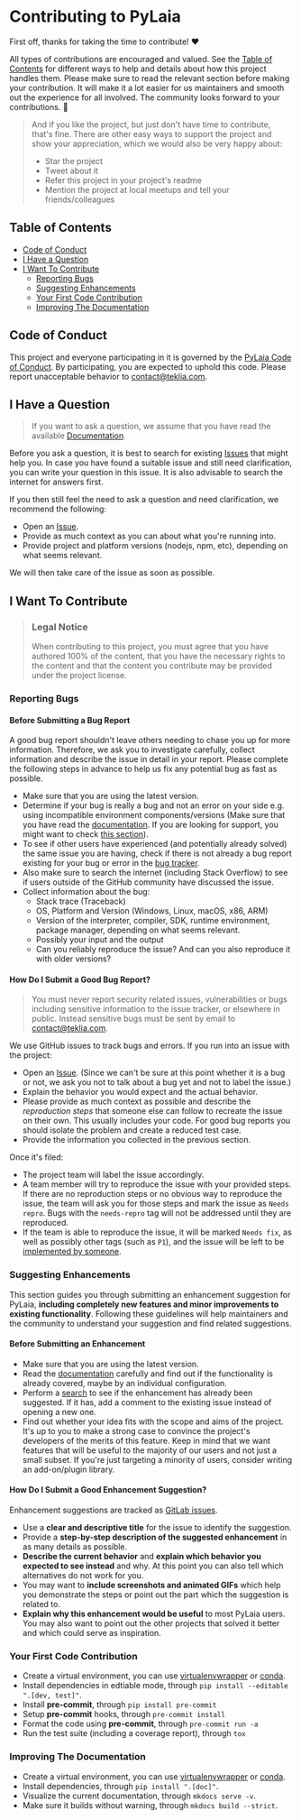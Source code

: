 <!-- omit in toc -->
# Contributing to PyLaia

First off, thanks for taking the time to contribute! ❤️

All types of contributions are encouraged and valued. See the [Table of Contents](#table-of-contents) for different ways to help and details about how this project handles them. Please make sure to read the relevant section before making your contribution. It will make it a lot easier for us maintainers and smooth out the experience for all involved. The community looks forward to your contributions. 🎉

> And if you like the project, but just don't have time to contribute, that's fine. There are other easy ways to support the project and show your appreciation, which we would also be very happy about:
> - Star the project
> - Tweet about it
> - Refer this project in your project's readme
> - Mention the project at local meetups and tell your friends/colleagues

<!-- omit in toc -->
## Table of Contents

- [Code of Conduct](#code-of-conduct)
- [I Have a Question](#i-have-a-question)
- [I Want To Contribute](#i-want-to-contribute)
  - [Reporting Bugs](#reporting-bugs)
  - [Suggesting Enhancements](#suggesting-enhancements)
  - [Your First Code Contribution](#your-first-code-contribution)
  - [Improving The Documentation](#improving-the-documentation)


## Code of Conduct

This project and everyone participating in it is governed by the
[PyLaia Code of Conduct](https://gitlab.teklia.com/atr/pylaiablob/master/CODE_OF_CONDUCT.md).
By participating, you are expected to uphold this code. Please report unacceptable behavior
to <contact@teklia.com>.


## I Have a Question

> If you want to ask a question, we assume that you have read the available [Documentation](https://atr.pages.teklia.com/pylaia).

Before you ask a question, it is best to search for existing [Issues](https://gitlab.teklia.com/atr/pylaia/issues) that might help you. In case you have found a suitable issue and still need clarification, you can write your question in this issue. It is also advisable to search the internet for answers first.

If you then still feel the need to ask a question and need clarification, we recommend the following:

- Open an [Issue](https://gitlab.teklia.com/atr/pylaia/issues/new).
- Provide as much context as you can about what you're running into.
- Provide project and platform versions (nodejs, npm, etc), depending on what seems relevant.

We will then take care of the issue as soon as possible.


## I Want To Contribute

> ### Legal Notice <!-- omit in toc -->
> When contributing to this project, you must agree that you have authored 100% of the content, that you have the necessary rights to the content and that the content you contribute may be provided under the project license.

### Reporting Bugs

<!-- omit in toc -->
#### Before Submitting a Bug Report

A good bug report shouldn't leave others needing to chase you up for more information. Therefore, we ask you to investigate carefully, collect information and describe the issue in detail in your report. Please complete the following steps in advance to help us fix any potential bug as fast as possible.

- Make sure that you are using the latest version.
- Determine if your bug is really a bug and not an error on your side e.g. using incompatible environment components/versions (Make sure that you have read the [documentation](https://atr.pages.teklia.com/pylaia). If you are looking for support, you might want to check [this section](#i-have-a-question)).
- To see if other users have experienced (and potentially already solved) the same issue you are having, check if there is not already a bug report existing for your bug or error in the [bug tracker](https://gitlab.teklia.com/atr/pylaia/-/issues/?label_name%5B%5D=Bug).
- Also make sure to search the internet (including Stack Overflow) to see if users outside of the GitHub community have discussed the issue.
- Collect information about the bug:
  - Stack trace (Traceback)
  - OS, Platform and Version (Windows, Linux, macOS, x86, ARM)
  - Version of the interpreter, compiler, SDK, runtime environment, package manager, depending on what seems relevant.
  - Possibly your input and the output
  - Can you reliably reproduce the issue? And can you also reproduce it with older versions?

<!-- omit in toc -->
#### How Do I Submit a Good Bug Report?

> You must never report security related issues, vulnerabilities or bugs including sensitive information to the issue tracker, or elsewhere in public. Instead sensitive bugs must be sent by email to <contact@teklia.com>.

We use GitHub issues to track bugs and errors. If you run into an issue with the project:

- Open an [Issue](https://gitlab.teklia.com/atr/pylaia/issues/new). (Since we can't be sure at this point whether it is a bug or not, we ask you not to talk about a bug yet and not to label the issue.)
- Explain the behavior you would expect and the actual behavior.
- Please provide as much context as possible and describe the *reproduction steps* that someone else can follow to recreate the issue on their own. This usually includes your code. For good bug reports you should isolate the problem and create a reduced test case.
- Provide the information you collected in the previous section.

Once it's filed:

- The project team will label the issue accordingly.
- A team member will try to reproduce the issue with your provided steps. If there are no reproduction steps or no obvious way to reproduce the issue, the team will ask you for those steps and mark the issue as `Needs repro`. Bugs with the `needs-repro` tag will not be addressed until they are reproduced.
- If the team is able to reproduce the issue, it will be marked `Needs fix`, as well as possibly other tags (such as `P1`), and the issue will be left to be [implemented by someone](#your-first-code-contribution).


### Suggesting Enhancements

This section guides you through submitting an enhancement suggestion for PyLaia, **including completely new features and minor improvements to existing functionality**. Following these guidelines will help maintainers and the community to understand your suggestion and find related suggestions.

<!-- omit in toc -->
#### Before Submitting an Enhancement

- Make sure that you are using the latest version.
- Read the [documentation](https://atr.pages.teklia.com/pylaia) carefully and find out if the functionality is already covered, maybe by an individual configuration.
- Perform a [search](https://gitlab.teklia.com/atr/pylaia/issues) to see if the enhancement has already been suggested. If it has, add a comment to the existing issue instead of opening a new one.
- Find out whether your idea fits with the scope and aims of the project. It's up to you to make a strong case to convince the project's developers of the merits of this feature. Keep in mind that we want features that will be useful to the majority of our users and not just a small subset. If you're just targeting a minority of users, consider writing an add-on/plugin library.

<!-- omit in toc -->
#### How Do I Submit a Good Enhancement Suggestion?

Enhancement suggestions are tracked as [GitLab issues](https://gitlab.teklia.com/atr/pylaia/issues).

- Use a **clear and descriptive title** for the issue to identify the suggestion.
- Provide a **step-by-step description of the suggested enhancement** in as many details as possible.
- **Describe the current behavior** and **explain which behavior you expected to see instead** and why. At this point you can also tell which alternatives do not work for you.
- You may want to **include screenshots and animated GIFs** which help you demonstrate the steps or point out the part which the suggestion is related to.
- **Explain why this enhancement would be useful** to most PyLaia users. You may also want to point out the other projects that solved it better and which could serve as inspiration.

### Your First Code Contribution
- Create a virtual environment, you can use [virtualenvwrapper](https://virtualenvwrapper.readthedocs.io/en/latest/) or [conda](https://docs.conda.io/en/latest/).
- Install dependencies in edtiable mode, through `pip install --editable ".[dev, test]"`.
- Install **pre-commit**, through `pip install pre-commit`
- Setup **pre-commit** hooks, through `pre-commit install`
- Format the code using **pre-commit**, through `pre-commit run -a`
- Run the test suite (including a coverage report), through `tox`

### Improving The Documentation
- Create a virtual environment, you can use [virtualenvwrapper](https://virtualenvwrapper.readthedocs.io/en/latest/) or [conda](https://docs.conda.io/en/latest/).
- Install dependencies, through `pip install ".[doc]"`.
- Visualize the current documentation, through `mkdocs serve -v`.
- Make sure it builds without warning, through `mkdocs build --strict`.
